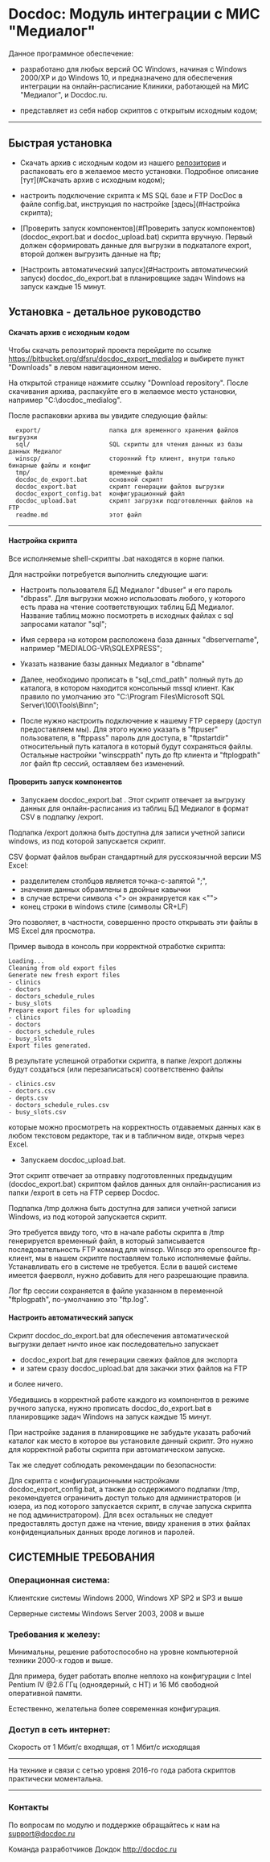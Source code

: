 Docdoc: Модуль интеграции с МИС "Медиалог"
===========================================

Данное программное обеспечение:

- разработано для любых 
версий ОС Windows, начиная с Windows 2000/XP и до Windows 10, и 
предназначено для обеспечения интеграции на онлайн-расписание Клиники, 
работающей на МИС "Медиалог", и Docdoc.ru.

- представляет из себя набор скриптов с открытым исходным кодом;

---


Быстрая установка
---------

- Скачать архив с исходным кодом из нашего [репозитория](https://bitbucket.org/dfsru/docdoc_export_medialog/get/75f54e2355fb.zip) и распаковать его в желаемое
место установки. Подробное описание [тут](#Скачать архив с исходным кодом);
- настроить подключение скрипта к MS SQL базе и FTP DocDoc в файле config.bat, инструкция по настройке [здесь](#Настройка скрипта);

- [Проверить запуск компонентов](#Проверить запуск компонентов) (docdoc_export.bat и docdoc_upload.bat) скрипта вручную. Первый 
должен сформировать данные для выгрузки в подкаталоге export, второй должен выгрузить данные на ftp;

- [Настроить автоматический запуск](#Настроить автоматический запуск) docdoc_do_export.bat в планировщике задач Windows на запуск
каждые 15 минут.

Установка - детальное руководство
---------

#### Скачать архив с исходным кодом

Чтобы скачать репозиторий проекта перейдите по ссылке https://bitbucket.org/dfsru/docdoc_export_medialog и выбирете пункт "Downloads" в левом навигационном меню.

На открытой странице нажмите ссылку "Download repository". После скачивания архива, распакуйте его в желаемое
место установки, например "C:\docdoc_medialog".

После распаковки архива вы увидите следующие файлы:

      export/                   папка для временного хранения файлов выгрузки
      sql/                      SQL скрипты для чтения данных из базы данных Медиалог
      winscp/                   сторонний ftp клиент, внутри только бинарные файлы и конфиг
      tmp/                      временные файлы
      docdoc_do_export.bat      основной скрипт
      docdoc_export.bat         скрипт генерации файлов выгрузки
      docdoc_export_config.bat  конфигурационный файл
      docdoc_upload.bat         скрипт загрузки подготовленных файлов на FTP
      readme.md                 этот файл

---

#### Настройка скрипта

Все исполняемые shell-скрипты .bat находятся в корне папки.

Для настройки потребуется выполнить следующие шаги:

- Настроить пользователя БД Медиалог "dbuser" и его пароль "dbpass". Для выгрузки можно использовать любого, у которого есть права 
на чтение соответствующих таблиц БД Медиалог. Название таблиц можно посмотреть в исходных файлах
с sql запросами каталог "sql";

- Имя сервера на котором расположена база данных "dbservername", например "MEDIALOG-VR\SQLEXPRESS";

- Указать название базы данных Медиалог в "dbname"

- Далее, необходимо прописать в "sql_cmd_path" полный путь до каталога, в котором
находится консольный mssql клиент. Как правило по умолчанию это "C:\Program Files\Microsoft SQL Server\100\Tools\Binn\";

- После нужно настроить подключение к нашему FTP серверу (доступ предоставляем мы). 
Для этого нужно указать в "ftpuser" пользователя, в "ftppass" пароль для доступа,
в "ftpstartdir" относительный путь каталога в который будут сохраняться файлы.
Остальные настройки "winscppath" путь до ftp клиента и "ftplogpath" лог файл ftp сессий,
оставляем без изменений.

#### Проверить запуск компонентов

- Запускаем docdoc_export.bat . Этот скрипт отвечает за выгрузку данных для
онлайн-расписания из таблиц БД Медиалог в формат CSV в подпапку /export.

Подпапка /export должна быть доступна для записи учетной записи windows, 
из под которой запускается скрипт.

CSV формат файлов выбран стандартный для русскоязычной версии MS Excel:

- разделителем столбцов является точка-с-запятой ";",
- значения данных обрамлены в двойные кавычки
- в случае встречи символа <"> он экранируется как <"">
- конец строки в windows стиле (символы CR+LF)

Это позволяет, в частности, совершенно просто открывать эти файлы в 
MS Excel для просмотра.

Пример вывода в консоль при корректной отработке скрипта:

    Loading...
    Cleaning from old export files
    Generate new fresh export files
    - clinics
    - doctors
    - doctors_schedule_rules
    - busy_slots    
    Prepare export files for uploading
    - clinics
    - doctors
    - doctors_schedule_rules
    - busy_slots
    Export files generated.

В результате успешной отработки скрипта, в папке /export должны будут
создаться (или перезаписаться) соответственно файлы

    - clinics.csv
    - doctors.csv
    - depts.csv
    - doctors_schedule_rules.csv
    - busy_slots.csv

которые можно просмотреть на корректность отдаваемых данных как в любом
текстовом редакторе, так и в табличном виде, открыв через Excel.

- Запускаем docdoc_upload.bat. 

Этот скрипт отвечает за отправку подготовленных предыдущим 
(docdoc_export.bat) скриптом файлов данных для онлайн-расписания
из папки /export в сеть на FTP сервер Docdoc.

Подпапка /tmp должна быть доступна для записи учетной записи Windows, 
из под которой запускается скрипт.

Это требуется ввиду того, что в начале работы скрипта в /tmp генерируется
временный файл, в который записывается последовательность FTP команд для winscp.
Winscp это opensource ftp-клиент, мы в нашем скрипте поставляем только исполняемые файлы.
Устанавливать его в системе не требуется. Если в вашей системе имеется фаерволл, нужно
добавить для него разрешающие правила.

Лог ftp сессии сохраняется в файле указанном в переменной "ftplogpath",
по-умолчанию это "ftp.log".

#### Настроить автоматический запуск

Скрипт docdoc_do_export.bat для обеспечения автоматической выгрузки делает
ничто иное как последовательно запускает

- docdoc_export.bat для генерации свежих файлов для экспорта
- и затем сразу docdoc_upload.bat для закачки этих файлов на FTP

и более ничего.

Убедившись в корректной работе каждого из компонентов в режиме ручного
запуска, нужно прописать docdoc_do_export.bat в планировщике задач 
Windows на запуск каждые 15 минут.

При настройке задания в планировщике не забудьте указать рабочий каталог
как место в которое вы установиле данный скрипт. Это нужно для корректной
работы скрипта при автоматическом запуске.

Так же следует соблюдать рекомендации по безопасности:

Для скрипта с конфигурационными настройками docdoc_export_config.bat,
а также до содержимого подпапки /tmp, рекомендуется  ограничить доступ
только для администраторов (и юзера, из под которого запускается скрипт,
в случае запуска скрипта не под администратором). Для всех остальных не
следует предоставлять доступ даже на чтение, ввиду хранения в этих файлах
конфиденциальных данных вроде логинов и паролей.

СИСТЕМНЫЕ ТРЕБОВАНИЯ
--------------------

### Операционная система:

Клиентские системы Windows 2000, Windows XP SP2 и SP3 и выше

Серверные системы Windows Server 2003, 2008 и выше


### Требования к железу:

Минимальны, решение работоспособно на уровне компьютерной
техники 2000-х годов и выше.

Для примера, будет работать вполне неплохо на конфигурации с
Intel Pentium IV @2.6 ГГц (одноядерный, с HT)
и 16 Мб свободной оперативной памяти.

Естественно, желательна более современная конфигурация.


### Доступ в сеть интернет:

Скорость от 1 Мбит/с входящая, от 1 Мбит/с исходящая

---

На технике и связи с сетью уровня 2016-го года работа скриптов практически моментальна.

---


### Контакты

По вопросам по модулю и поддержке обращайтесь к нам на support@docdoc.ru

Команда разработчиков Докдок
http://docdoc.ru